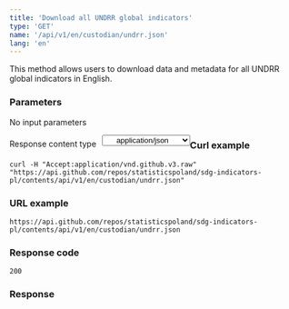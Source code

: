 ```yaml
---
title: 'Download all UNDRR global indicators'
type: 'GET'
name: '/api/v1/en/custodian/undrr.json'
lang: 'en'
---
```


This method allows users to download data and metadata for all UNDRR global indicators in English.

### Parameters

<p>No input parameters</p>

<p style='float:left;margin-top: 7px;'>Response content type</p>
<select style='float:left;padding: 0px 15px;width: 155px;margin-left: 10px;text-align-last: center;'>
  <option>application/json</option>
</select>

<div id='example1'>

<h3 id="przykładowy-curl">Curl example</h3>

<p><code class="highlighter-rouge">curl -H "Accept:application/vnd.github.v3.raw" "https://api.github.com/repos/statisticspoland/sdg-indicators-pl/contents/api/v1/en/custodian/undrr.json"</code></p>

<h3 id="przykładowy-url">URL example</h3>

<p><code class="highlighter-rouge">https://api.github.com/repos/statisticspoland/sdg-indicators-pl/contents/api/v1/en/custodian/undrr.json</code></p>

<h3 id="przykładowy-kod-odpowiedzi">Response code</h3>

<p><code class="highlighter-rouge">200</code></p>

<h3 id="przykładowa-odpowiedź">Response</h3>

<p><code class="highlighter-rouge" id="show-data-en-undrr">
</code></p>

</div>

<script>

$.getJSON('https://sdg.gov.pl/api/v1/en/custodian/undrr.json', function(data) {
    $('#show-data-en-undrr').html(JSON.stringify(data, null, 2));
});

</script>

